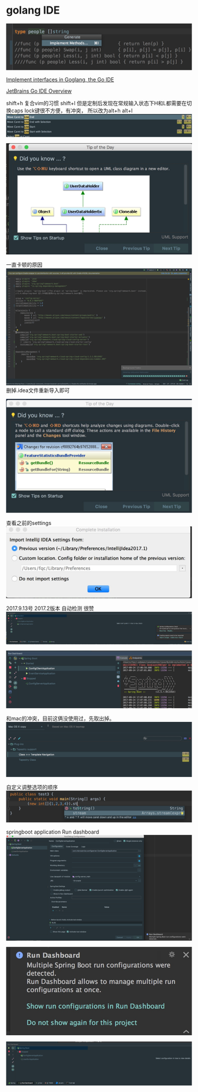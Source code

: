 # golang IDE
![-w600](media/15045117374510.jpg)

[Implement interfaces in Goglang, the Go IDE](https://www.youtube.com/watch?v=dN1KOz_cDn0)

[JetBrains Go IDE Overview](https://www.youtube.com/watch?v=o3igXAE9eDo)

shift+h 复合vim的习惯 shift+l
但是定制后发现在常规输入状态下H和L都需要在切换caps lock键很不方便，有冲突，
所以改为alt+h alt+l
![](media/15046797321855.png)

![](media/15062335283512.jpg)

一直卡顿的原因
![](media/15062341668722.jpg)
删掉.idea文件重新导入即可

![](media/15062353722078.jpg)

查看之前的settings
![](media/15062358536213.jpg)


2017.9.13号 2017.2版本 自动检测 很赞
![](media/15062420020981.jpg)


![](media/15062440546648.jpg)

和mac的冲突，目前这俩没使用过，先取出掉。
![](media/15062622676702.jpg)

自定义调整选项的顺序
![](media/15065568176097.jpg)

springboot application Run dashboard
![](media/15077779022760.jpg)


![](media/15077779316013.jpg)


![](media/15077779404656.jpg)



